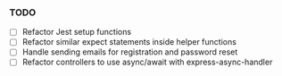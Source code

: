 ### TODO
- [ ] Refactor Jest setup functions
- [ ] Refactor similar expect statements inside helper functions
- [ ] Handle sending emails for registration and password reset
- [ ] Refactor controllers to use async/await with express-async-handler
